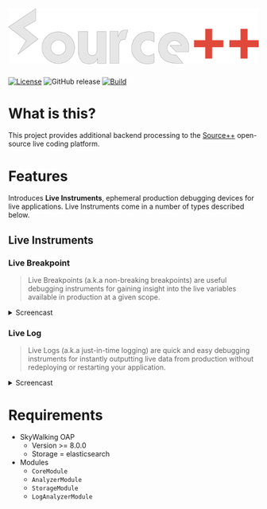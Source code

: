 # ![](https://github.com/sourceplusplus/live-platform/blob/master/.github/media/sourcepp_logo.svg)

[![License](https://img.shields.io/github/license/sourceplusplus/processor-instrument)](LICENSE)
![GitHub release](https://img.shields.io/github/v/release/sourceplusplus/processor-instrument?include_prereleases)
[![Build](https://github.com/sourceplusplus/processor-instrument/actions/workflows/build.yml/badge.svg)](https://github.com/sourceplusplus/processor-instrument/actions/workflows/build.yml)

# What is this?

This project provides additional backend processing to the [Source++](https://github.com/sourceplusplus/live-platform) open-source live coding platform.

# Features

Introduces **Live Instruments**, ephemeral production debugging devices for live applications. Live Instruments come in a number of types described below.

## Live Instruments

### Live Breakpoint

> Live Breakpoints (a.k.a non-breaking breakpoints) are useful debugging instruments for gaining insight into the live variables available in production at a given scope.

<details>
  <summary>Screencast</summary>

  ![live-breakpoint](https://user-images.githubusercontent.com/3278877/136304451-2c98ad30-032b-4ce0-9f37-f98cd750adb3.gif)
</details>

### Live Log

> Live Logs (a.k.a just-in-time logging) are quick and easy debugging instruments for instantly outputting live data from production without redeploying or restarting your application.

<details>
  <summary>Screencast</summary>

  ![live-log](https://user-images.githubusercontent.com/3278877/136304738-d46c2796-4dd3-45a3-81bb-5692547c1c71.gif)  
</details>

# Requirements

- SkyWalking OAP
  - Version >= 8.0.0
  - Storage = elasticsearch
- Modules
  - `CoreModule`
  - `AnalyzerModule`
  - `StorageModule`
  - `LogAnalyzerModule`
